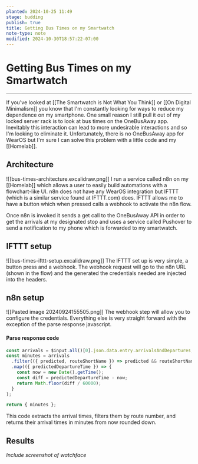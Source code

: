 ```yaml
---
planted: 2024-10-25 11:49
stage: budding
publish: true
title: Getting Bus Times on my Smartwatch
note-type: note
modified: 2024-10-30T18:57:22-07:00
---
```

# Getting Bus Times on my Smartwatch

---

If you've looked at [[The Smartwatch is Not What You Think]] or [[On Digital Minimalism]] you know that I'm constantly looking for ways to reduce my dependence on my smartphone. One small reason I still pull it out of my locked server rack is to look at bus times on the OneBusAway app. Inevitably this interaction can lead to more undesirable interactions and so I'm looking to eliminate it. Unfortunately, there is no OneBusAway app for WearOS but I'm sure I can solve this problem with a little code and my [[Homelab]].

## Architecture
![[bus-times-architecture.excalidraw.png]]
I run a service called n8n on my [[Homelab]] which allows a user to easily build automations with a flowchart-like UI. n8n does not have any WearOS integration but IFTTT (which is a similar service found at IFTTT.com) does. IFTTT allows me to have a button which when pressed calls a webhook to activate the n8n flow.

Once n8n is invoked it sends a get call to the OneBusAway API in order to get the arrivals at my designated stop and uses a service called Pushover to send a notification to my phone which is forwarded to my smartwatch.

## IFTTT setup
![[bus-times-ifttt-setup.excalidraw.png]]
The IFTTT set up is very simple, a button press and a webhook. The webhook request will go to the n8n URL (shown in the flow) and the generated the credentials needed are injected into the headers.

## n8n setup
![[Pasted image 20240924155505.png]]
The webhook step will allow you to configure the credentials. Everything else is very straight forward with the exception of the parse response javascript.

#### Parse response code
```js
const arrivals = $input.all()[0].json.data.entry.arrivalsAndDepartures;
const minutes = arrivals
  .filter(({ predicted, routeShortName }) => predicted && routeShortName === '40')
  .map(({ predictedDepartureTime }) => {
    const now = new Date().getTime();
    const diff = predictedDepartureTime - now;
    return Math.floor(diff / 60000);
  }
);

return { minutes };
```
This code extracts the arrival times, filters them by route number, and returns their arrival times in minutes from now rounded down.

## Results
*Include screenshot of watchface*
